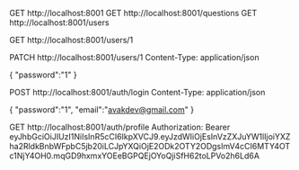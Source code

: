 GET http://localhost:8001
GET http://localhost:8001/questions
GET http://localhost:8001/users

GET http://localhost:8001/users/1

PATCH http://localhost:8001/users/1
Content-Type: application/json

{
"password":"1"
}

POST http://localhost:8001/auth/login
Content-Type: application/json

{
"password":"1",
"email":"avakdev@gmail.com"
}

GET http://localhost:8001/auth/profile
Authorization: Bearer eyJhbGciOiJIUzI1NiIsInR5cCI6IkpXVCJ9.eyJzdWIiOjEsInVzZXJuYW1lIjoiYXZha2RldkBnbWFpbC5jb20iLCJpYXQiOjE2ODk2OTY2ODgsImV4cCI6MTY4OTc1NjY4OH0.mqGD9hxmxYOEeBGPQEjOYoQjiSfH62toLPVo2h6Ld6A
